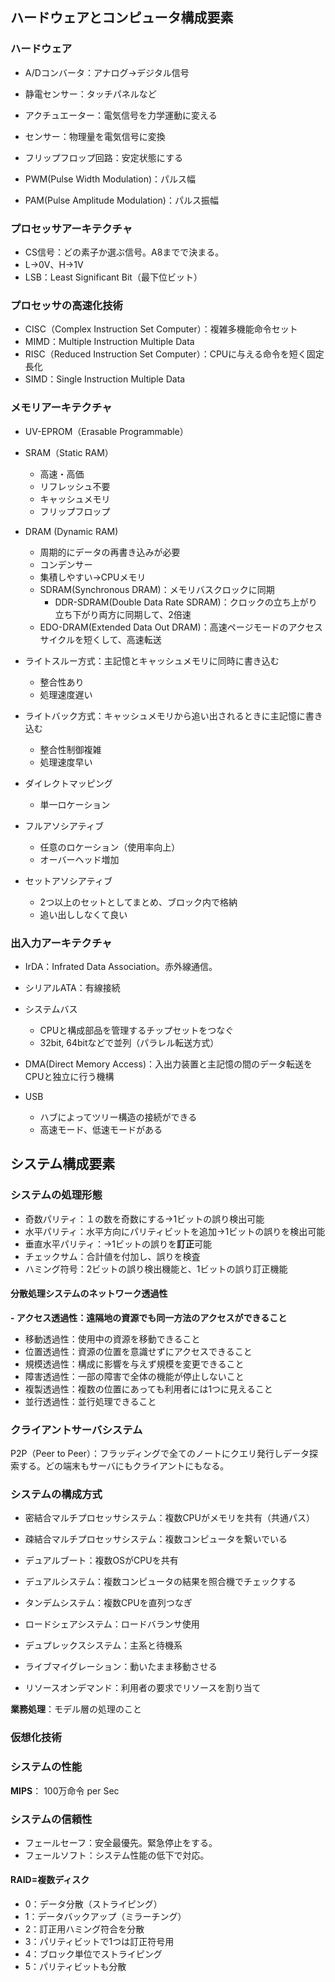 ## ハードウェアとコンピュータ構成要素

### ハードウェア

- A/Dコンバータ：アナログ→デジタル信号
- 静電センサー：タッチパネルなど
- アクチュエーター：電気信号を力学運動に変える
- センサー：物理量を電気信号に変換

- フリップフロップ回路：安定状態にする

- PWM(Pulse Width Modulation)：パルス幅
- PAM(Pulse Amplitude Modulation)：パルス振幅

### プロセッサアーキテクチャ

- CS信号：どの素子か選ぶ信号。A8までで決まる。
- L→0V、H→1V
- LSB：Least Significant Bit（最下位ビット）


### プロセッサの高速化技術

- CISC（Complex Instruction Set Computer）：複雑多機能命令セット
- MIMD：Multiple Instruction Multiple Data
- RISC（Reduced Instruction Set Computer）：CPUに与える命令を短く固定長化
- SIMD：Single Instruction Multiple Data


### メモリアーキテクチャ

- UV-EPROM（Erasable Programmable）

- SRAM（Static RAM）
    - 高速・高価
    - リフレッシュ不要
    - キャッシュメモリ
    - フリップフロップ
- DRAM (Dynamic RAM)
    - 周期的にデータの再書き込みが必要
    - コンデンサー
    - 集積しやすい→CPUメモリ
    - SDRAM(Synchronous DRAM)：メモリバスクロックに同期
        - DDR-SDRAM(Double Data Rate SDRAM)：クロックの立ち上がり立ち下がり両方に同期して、2倍速
    - EDO-DRAM(Extended Data Out DRAM)：高速ページモードのアクセスサイクルを短くして、高速転送

- ライトスルー方式：主記憶とキャッシュメモリに同時に書き込む
    - 整合性あり
    - 処理速度遅い
- ライトバック方式：キャッシュメモリから追い出されるときに主記憶に書き込む
    - 整合性制御複雑
    - 処理速度早い

- ダイレクトマッピング
    - 単一ロケーション
- フルアソシアティブ
    - 任意のロケーション（使用率向上）
    - オーバーヘッド増加
- セットアソシアティブ
    - 2つ以上のセットとしてまとめ、ブロック内で格納
    - 追い出ししなくて良い



### 出入力アーキテクチャ

- IrDA：Infrated Data Association。赤外線通信。
- シリアルATA：有線接続

- システムバス
    - CPUと構成部品を管理するチップセットをつなぐ
    - 32bit, 64bitなどで並列（パラレル転送方式）
- DMA(Direct Memory Access)：入出力装置と主記憶の間のデータ転送をCPUと独立に行う機構
- USB
    - ハブによってツリー構造の接続ができる
    - 高速モード、低速モードがある


## システム構成要素

### システムの処理形態
- 奇数パリティ：１の数を奇数にする→1ビットの誤り検出可能
- 水平パリティ：水平方向にパリティビットを追加→1ビットの誤りを検出可能
- 垂直水平パリティ：→1ビットの誤りを**訂正**可能
- チェックサム：合計値を付加し、誤りを検査
- ハミング符号：2ビットの誤り検出機能と、1ビットの誤り訂正機能


#### 分散処理システムのネットワーク透過性
**- アクセス透過性：遠隔地の資源でも同一方法のアクセスができること**  
- 移動透過性：使用中の資源を移動できること
- 位置透過性：資源の位置を意識せずにアクセスできること
- 規模透過性：構成に影響を与えず規模を変更できること
- 障害透過性：一部の障害で全体の機能が停止しないこと
- 複製透過性：複数の位置にあっても利用者には1つに見えること
- 並行透過性：並行処理できること

### クライアントサーバシステム

P2P（Peer to Peer）：フラッディングで全てのノートにクエリ発行しデータ探索する。どの端末もサーバにもクライアントにもなる。  


### システムの構成方式
- 密結合マルチプロセッサシステム：複数CPUがメモリを共有（共通パス）
- 疎結合マルチプロセッサシステム：複数コンピュータを繋いでいる
- デュアルブート：複数OSがCPUを共有
- デュアルシステム：複数コンピュータの結果を照合機でチェックする

- タンデムシステム：複数CPUを直列つなぎ
- ロードシェアシステム：ロードバランサ使用
- デュプレックスシステム：主系と待機系

- ライブマイグレーション：動いたまま移動させる
- リソースオンデマンド：利用者の要求でリソースを割り当て


**業務処理**：モデル層の処理のこと


### 仮想化技術

### システムの性能

**MIPS**： 100万命令 per Sec


### システムの信頼性

- フェールセーフ：安全最優先。緊急停止をする。
- フェールソフト：システム性能の低下で対応。

#### RAID=複数ディスク

- 0：データ分散（ストライピング）
- 1：データバックアップ（ミラーチング）
- 2：訂正用ハミング符合を分散
- 3：パリティビットで1つは訂正符号用
- 4：ブロック単位でストライピング
- 5：パリティビットも分散
